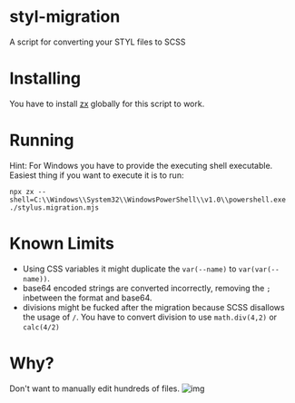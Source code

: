 # styl-migration
A script for converting your STYL files to SCSS


# Installing
You have to install [zx](https://github.com/google/zx) globally for this script to work.

# Running 
Hint: For Windows you have to provide the executing shell executable.
Easiest thing if you want to execute it is to run: 
```shell
npx zx --shell=C:\\Windows\\System32\\WindowsPowerShell\\v1.0\\powershell.exe ./stylus.migration.mjs
```

# Known Limits
- Using CSS variables it might duplicate the `var(--name)` to `var(var(--name))`.
- base64 encoded strings are converted incorrectly, removing the `;` inbetween the format and base64.
- divisions might be fucked after the migration because SCSS disallows the usage of `/`. You have to convert division to use `math.div(4,2)` or `calc(4/2)`


# Why?
Don't want to manually edit hundreds of files.
![[img](https://pics.me.me/tv-14-dlsv-jerry-will-you-please-just-let-me-66802831.png)](https://pics.me.me/tv-14-dlsv-jerry-will-you-please-just-let-me-66802831.png)
